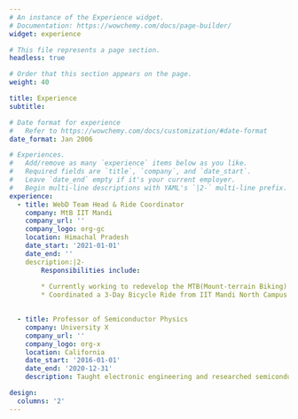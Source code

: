 ```yaml
---
# An instance of the Experience widget.
# Documentation: https://wowchemy.com/docs/page-builder/
widget: experience

# This file represents a page section.
headless: true

# Order that this section appears on the page.
weight: 40

title: Experience
subtitle:

# Date format for experience
#   Refer to https://wowchemy.com/docs/customization/#date-format
date_format: Jan 2006

# Experiences.
#   Add/remove as many `experience` items below as you like.
#   Required fields are `title`, `company`, and `date_start`.
#   Leave `date_end` empty if it's your current employer.
#   Begin multi-line descriptions with YAML's `|2-` multi-line prefix.
experience:
  - title: WebD Team Head & Ride Coordinator
    company: MtB IIT Mandi
    company_url: ''
    company_logo: org-gc
    location: Himachal Pradesh
    date_start: '2021-01-01'
    date_end: ''
    description:|2-
        Responsibilities include:
        
        * Currently working to redevelop the MTB(Mount-terrain Biking) Club website of IIT Mandi.
        * Coordinated a 3-Day Bicycle Ride from IIT Mandi North Campus to Rohtang Pass, covering 317 Kms in 3 days on bicycle.
        

  - title: Professor of Semiconductor Physics
    company: University X
    company_url: ''
    company_logo: org-x
    location: California
    date_start: '2016-01-01'
    date_end: '2020-12-31'
    description: Taught electronic engineering and researched semiconductor physics.

design:
  columns: '2'
---
```

